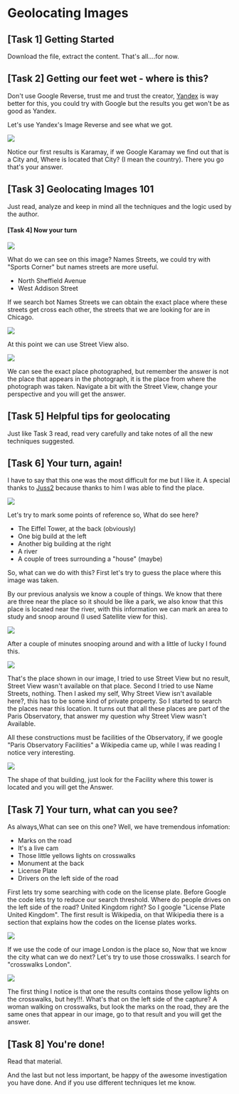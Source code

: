 # Geolocating Images

## \[Task 1\] Getting Started

Download the file, extract the content. That's all....for now.

## \[Task 2\] Getting our feet wet - where is this?

Don't use Google Reverse, trust me and trust the creator, [Yandex](https://yandex.com/images/search) is way better for this, you could try with Google but the results you get won't be as good as Yandex.

Let's use Yandex's Image Reverse and see what we got.

![](.gitbook/assets/image%20%287%29.png)

Notice our first results is Karamay, if we Google Karamay we find out that is a City and, Where is located that City? \(I mean the country\). There you go that's your answer. 

## \[Task 3\] Geolocating Images 101

Just read, analyze and keep in mind all the techniques and the logic used by the author.

#### \[Task 4\] Now your turn

![](.gitbook/assets/image%20%283%29.png)

What do we can see on this image? Names Streets, we could try with "Sports Corner" but names streets are more useful.

* North Sheffield Avenue 
* West Addison Street

If we search bot Names Streets we can obtain the exact place where these streets get cross each other, the streets that we are looking for are in Chicago.

![](.gitbook/assets/image%20%289%29.png)

At this point we can use Street View also.

![](.gitbook/assets/image%20%286%29.png)

We can see the exact place photographed, but remember the answer is not the place that appears in the photograph, it is the place from where the photograph was taken. Navigate a bit with the Street View, change your perspective and you will get the answer.

## \[Task 5\] Helpful tips for geolocating

Just like Task 3 read, read very carefully and take notes of all the new techniques suggested.

## \[Task 6\] Your turn, again!

I have to say that this one was the most difficult for me but I like it. A special thanks to [Juss2](https://tryhackme.com/p/Juss2) because thanks to him I was able to find the place.

![](.gitbook/assets/image%20%2812%29.png)

Let's try to mark some points of reference so, What do see here?

* The Eiffel Tower, at the back \(obviously\)
* One big build at the left
* Another big building at the right
* A river
* A couple of trees surrounding a "house" \(maybe\) 

So, what can we do with this? First let's try to guess the place where this image was taken.

By our previous analysis we know a couple of things. We know that there are three near the place so it should be like a park, we also know that this place is located near the river, with this information we can mark an area to study and snoop around \(I used Satellite view for this\).

![](.gitbook/assets/image%20%2811%29.png)

After a couple of minutes snooping around and with a little of lucky I found this.

![](.gitbook/assets/image%20%282%29.png)

That's the place shown in our image, I tried to use Street View but no result, Street View wasn't available on that place. Second I tried to use Name Streets, nothing. Then I asked my self, Why Street View isn't available here?, this has to be some kind of private property. So I started to search the places near this location. It turns out that all these places are part of the Paris Observatory, that answer my question why Street View wasn't Available. 

All these constructions must be facilities of the Observatory, if we google "Paris Observatory Facilities" a Wikipedia came up, while I was reading I notice very interesting.

![](.gitbook/assets/image.png)

 The shape of that building, just look for the Facility where this tower is located and you will get the Answer.

## \[Task 7\] Your turn, what can you see?

As always,What can see on this one? Well, we have tremendous infomation:

* Marks on the road
* It's a live cam
* Those little yellows lights on crosswalks
* Monument at the back
* License Plate
* Drivers on the left side of the road

First lets try some searching with code on the license plate. Before Google the code lets try to reduce our search threshold. Where do people drives on the left side of the road? United Kingdom right? So I google "License Plate United Kingdom". The first result is Wikipedia, on that Wikipedia there is a section that explains how the codes on the license plates works.

![](.gitbook/assets/image%20%288%29.png)

If we use the code of our image London is the place so, Now that we know the city what can we do next? Let's try to use those crosswalks. I search for "crosswalks London".

![](.gitbook/assets/image%20%285%29.png)

The first thing I notice is that one the results contains those yellow lights on the crosswalks, but hey!!!. What's that on the left side of the capture? A woman walking on crosswalks, but look the marks on the road, they are the same ones that appear in our image, go to that result and you will get the answer.

## \[Task 8\] You're done!

Read that material.

And the last but not less important, be happy of the awesome investigation you have done. And if you use different techniques let me know.

